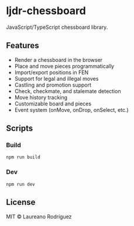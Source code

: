 # ljdr-chessboard

JavaScript/TypeScript chessboard library.

## Features

- Render a chessboard in the browser
- Place and move pieces programmatically
- Import/export positions in FEN
- Support for legal and illegal moves
- Castling and promotion support
- Check, checkmate, and stalemate detection
- Move history tracking
- Customizable board and pieces
- Event system (onMove, onDrop, onSelect, etc.)

## Scripts

### Build

```
npm run build
```

### Dev

```
npm run dev
```

## License

MIT © Laureano Rodríguez
